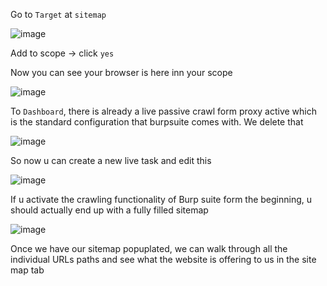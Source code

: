 Go to `Target` at `sitemap`

![image](https://github.com/user-attachments/assets/4c00fd43-4673-46f1-b9b9-bc6f6ef9a2d9)

Add to scope -> click `yes`

Now you can see your browser is here inn your scope 

![image](https://github.com/user-attachments/assets/55b57f52-316e-4e5a-9ce4-c7577f41ab8a)

To `Dashboard`, there is already a live passive crawl form proxy active which is the standard configuration that burpsuite comes with.
We delete that

![image](https://github.com/user-attachments/assets/05cdf4dd-e583-4d41-b9ec-a4fd2115ac04)

So now u can create a new live task and edit this

![image](https://github.com/user-attachments/assets/154a1d5f-ba21-4262-8041-7b4404411aed)

If u activate the crawling functionality of Burp suite form the beginning, u should actually end up with a fully filled sitemap 

![image](https://github.com/user-attachments/assets/ae2b42ea-7529-4048-bd9b-3ff6ae87f036)

Once we have our sitemap popuplated, we can walk through all the individual URLs paths and see what the website is offering to us in the site map tab


